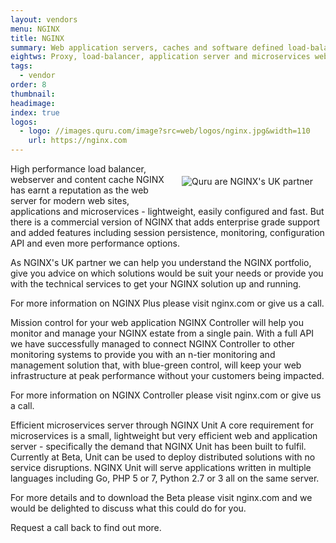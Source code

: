 ```yaml
---
layout: vendors
menu: NGINX
title: NGINX
summary: Web application servers, caches and software defined load-balancers with monitoring and microservice deployment
eightws: Proxy, load-balancer, application server and microservices web platform
tags:
  - vendor
order: 8
thumbnail:
headimage:
index: true
logos:
  - logo: //images.quru.com/image?src=web/logos/nginx.jpg&width=110
    url: https://nginx.com
---
```


<div id="image" style="float: right; padding: 20px 20px"> <img class="clickable" src="//images.quru.com/image?src=web/logos/nginx.jpg&width=300&top=0.3&bottom=0.7" title="NGINX" alt="Quru are NGINX's UK partner"> </div>

High performance load balancer, webserver and content cache
NGINX has earnt a reputation as the web server for modern web sites, applications and microservices - lightweight, easily configured and fast. But there is a commercial version of NGINX that adds enterprise grade support and added features including session persistence, monitoring, configuration API and even more performance options.

As NGINX's UK partner we can help you understand the NGINX portfolio, give you advice on which solutions would be suit your needs or provide you with the technical services to get your NGINX solution up and running.

For more information on NGINX Plus please visit nginx.com or give us a call.

Mission control for your web application
NGINX Controller will help you monitor and manage your NGINX estate from a single pain. With a full API we have successfully managed to connect NGINX Controller to other monitoring systems to provide you with an n-tier monitoring and management solution that, with blue-green control, will keep your web infrastructure at peak performance without your customers being impacted.

For more information on NGINX Controller please visit nginx.com or give us a call.

Efficient microservices server through NGINX Unit
A core requirement for microservices is a small, lightweight but very efficient web and application server - specifically the demand that NGINX Unit has been built to fulfil. Currently at Beta, Unit can be used to deploy distributed solutions with no service disruptions. NGINX Unit will serve applications written in multiple languages including Go, PHP 5 or 7, Python 2.7 or 3 all on the same server.

For more details and to download the Beta please visit nginx.com and we would be delighted to discuss what this could do for you.

Request a call back to find out more.
